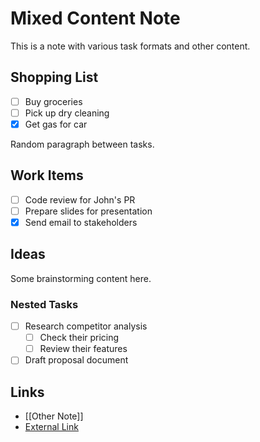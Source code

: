 # Mixed Content Note

This is a note with various task formats and other content.

## Shopping List
- [ ] Buy groceries
- [ ] Pick up dry cleaning
- [x] Get gas for car

Random paragraph between tasks.

## Work Items
- [ ] Code review for John's PR
- [ ] Prepare slides for presentation
- [x] Send email to stakeholders

## Ideas
Some brainstorming content here.

### Nested Tasks
- [ ] Research competitor analysis
  - [ ] Check their pricing
  - [ ] Review their features
- [ ] Draft proposal document

## Links
- [[Other Note]]
- [External Link](https://example.com)